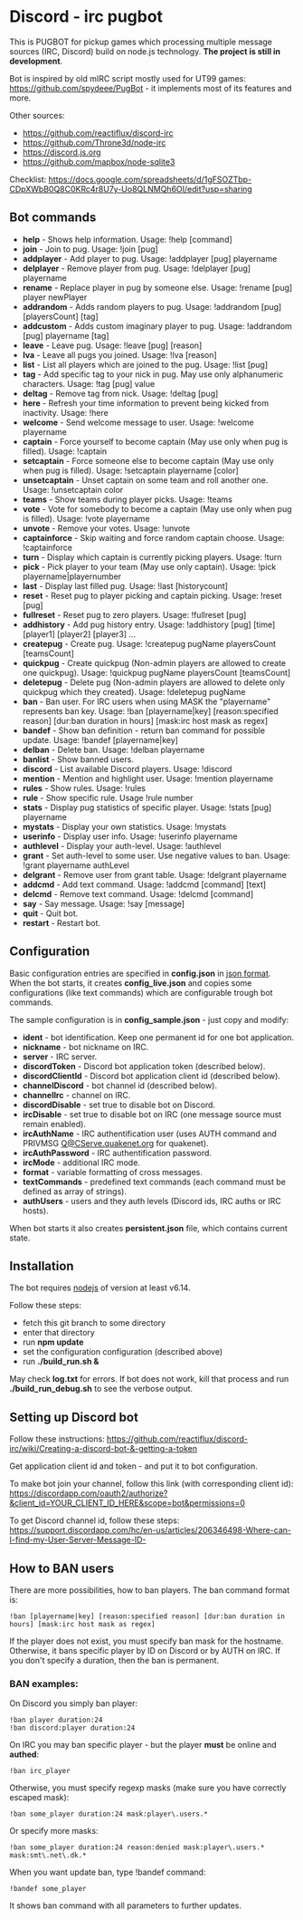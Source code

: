# Discord - irc pugbot

This is PUGBOT for pickup games which processing multiple message sources (IRC, Discord) build on node.js technology. **The project is still in development**.

Bot is inspired by old mIRC script mostly used for UT99 games: https://github.com/spydeee/PugBot - it implements most of its features and more.

Other sources:

* https://github.com/reactiflux/discord-irc
* https://github.com/Throne3d/node-irc
* https://discord.js.org
* https://github.com/mapbox/node-sqlite3

Checklist: https://docs.google.com/spreadsheets/d/1gFSOZTbp-CDpXWbB0Q8C0KRc4r8U7y-Uo8QLNMQh6OI/edit?usp=sharing

## Bot commands

* **help** - Shows help information. Usage: !help [command]
* **join** - Join to pug. Usage: !join [pug]
* **addplayer** - Add player to pug. Usage: !addplayer [pug] playername
* **delplayer** - Remove player from pug. Usage: !delplayer [pug] playername
* **rename** - Replace player in pug by someone else. Usage: !rename [pug] player newPlayer
* **addrandom** - Adds random players to pug. Usage: !addrandom [pug] [playersCount] [tag]
* **addcustom** - Adds custom imaginary player to pug. Usage: !addrandom [pug] playername [tag]
* **leave** - Leave pug. Usage: !leave [pug] [reason]
* **lva** - Leave all pugs you joined. Usage: !lva [reason]
* **list** - List all players which are joined to the pug. Usage: !list [pug]
* **tag** - Add specific tag to your nick in pug. May use only alphanumeric characters. Usage: !tag [pug] value
* **deltag** - Remove tag from nick. Usage: !deltag [pug]
* **here** - Refresh your time information to prevent being kicked from inactivity. Usage: !here
* **welcome** - Send welcome message to user. Usage: !welcome playername
* **captain** - Force yourself to become captain (May use only when pug is filled). Usage: !captain
* **setcaptain** - Force someone else to become captain (May use only when pug is filled). Usage: !setcaptain playername [color]
* **unsetcaptain** - Unset captain on some team and roll another one. Usage: !unsetcaptain color
* **teams** - Show teams during player picks. Usage: !teams
* **vote** - Vote for somebody to become a captain (May use only when pug is filled). Usage: !vote playername
* **unvote** - Remove your votes. Usage: !unvote
* **captainforce** - Skip waiting and force random captain choose. Usage: !captainforce
* **turn** - Display which captain is currently picking players. Usage: !turn
* **pick** - Pick player to your team (May use only captain). Usage: !pick playername|playernumber
* **last** - Display last filled pug. Usage: !last [historycount]
* **reset** - Reset pug to player picking and captain picking. Usage: !reset [pug]
* **fullreset** - Reset pug to zero players. Usage: !fullreset [pug]
* **addhistory** - Add pug history entry. Usage: !addhistory [pug] [time] [player1] [player2] [player3] ...
* **createpug** - Create pug. Usage: !createpug pugName playersCount [teamsCount]
* **quickpug** - Create quickpug (Non-admin players are allowed to create one quickpug). Usage: !quickpug pugName playersCount [teamsCount]
* **deletepug** - Delete pug (Non-admin players are allowed to delete only quickpug which they created). Usage: !deletepug pugName
* **ban** - Ban user. For IRC users when using MASK the "playername" represents ban key. Usage: !ban [playername|key] [reason:specified reason] [dur:ban duration in hours] [mask:irc host mask as regex]
* **bandef** - Show ban definition - return ban command for possible update. Usage: !bandef [playername|key]
* **delban** - Delete ban. Usage: !delban playername
* **banlist** - Show banned users.
* **discord** - List available Discord players. Usage: !discord
* **mention** - Mention and highlight user. Usage: !mention playername
* **rules** - Show rules. Usage: !rules
* **rule** - Show specific rule. Usage !rule number
* **stats** - Display pug statistics of specific player. Usage: !stats [pug] playername
* **mystats** - Display your own statistics. Usage: !mystats
* **userinfo** - Display user info. Usage: !userinfo playername
* **authlevel** - Display your auth-level. Usage: !authlevel
* **grant** - Set auth-level to some user. Use negative values to ban. Usage: !grant playername authLevel
* **delgrant** - Remove user from grant table. Usage: !delgrant playername
* **addcmd** - Add text command. Usage: !addcmd [command] [text]
* **delcmd** - Remove text command. Usage: !delcmd [command]
* **say** - Say message. Usage: !say [message]
* **quit** - Quit bot.
* **restart** - Restart bot.
            
## Configuration

Basic configuration entries are specified in **config.json** in [json format](https://www.json.org/). When the bot starts, it creates **config_live.json** and copies some configurations (like text commands) which are configurable trough bot commands.

The sample configuration is in **config_sample.json** - just copy and modify:

* **ident** - bot identification. Keep one permanent id for one bot application.
* **nickname** - bot nickname on IRC.
* **server** - IRC server.
* **discordToken** - Discord bot application token (described below).
* **discordClientId** - Discord bot application client id (described below).
* **channelDiscord** - bot channel id (described below).
* **channelIrc** - channel on IRC.
* **discordDisable** - set true to disable bot on Discord.
* **ircDisable** - set true to disable bot on IRC (one message source must remain enabled).
* **ircAuthName** - IRC authentification user (uses AUTH command and PRIVMSG Q@CServe.quakenet.org for quakenet).
* **ircAuthPassword** - IRC authentification password.
* **ircMode** - additional IRC mode.
* **format** - variable formatting of cross messages.
* **textCommands** - predefined text commands (each command must be defined as array of strings).
* **authUsers** - users and they auth levels (Discord ids, IRC auths or IRC hosts).

When bot starts it also creates **persistent.json** file, which contains current state.

## Installation

The bot requires [nodejs](https://nodejs.org/) of version at least v6.14.

Follow these steps:


* fetch this git branch to some directory
* enter that directory
* run **npm update**
* set the configuration configuration (described above)
* run **./build_run.sh &**

May check **log.txt** for errors. If bot does not work, kill that process and run **./build_run_debug.sh** to see the verbose output.

## Setting up Discord bot

Follow these instructions: https://github.com/reactiflux/discord-irc/wiki/Creating-a-discord-bot-&-getting-a-token

Get application client id and token - and put it to bot configuration.

To make bot join your channel, follow this link (with corresponding client id):
https://discordapp.com/oauth2/authorize?&client_id=YOUR_CLIENT_ID_HERE&scope=bot&permissions=0

To get Discord channel id, follow these steps: https://support.discordapp.com/hc/en-us/articles/206346498-Where-can-I-find-my-User-Server-Message-ID-

## How to BAN users

There are more possibilities, how to ban players. The ban command format is:

```
!ban [playername|key] [reason:specified reason] [dur:ban duration in hours] [mask:irc host mask as regex]
```

If the player does not exist, you must specify ban mask for the hostname. Otherwise, it bans specific player by ID on Discord or by AUTH on IRC. If you don't specify a duration, then the ban is permanent.

### BAN examples:

On Discord you simply ban player:

```
!ban player duration:24
!ban discord:player duration:24
```

On IRC you may ban specific player - but the player **must** be online and **authed**:

```
!ban irc_player
```

Otherwise, you must specify regexp masks (make sure you have correctly escaped mask):

```
!ban some_player duration:24 mask:player\.users.*
```

Or specify more masks:

```
!ban some_player duration:24 reason:denied mask:player\.users.* mask:smt\.net\.dk.*
```

When you want update ban, type !bandef command:

```
!bandef some_player
```

It shows ban command with all parameters to further updates.
